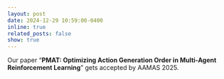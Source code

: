 ```yaml
---
layout: post
date: 2024-12-29 10:59:00-0400
inline: true
related_posts: false
show: true
---
```


Our paper “**PMAT: Optimizing Action Generation Order in Multi-Agent Reinforcement Learning**” gets accepted by AAMAS 2025.

